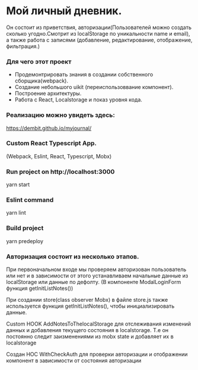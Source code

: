 # Мой личный дневник.

Он состоит из приветствия, авторизации(Пользователей можно создать сколько угодно.Смотрит из localStorage по уникальности name и email), а также работа с записями
(добавление, редактирование, отображение, фильтрация.)

### Для чего этот проект

- Продемонтрировать знания в создании собственного сборщика(webpack).
- Cоздание небольшого uikit (переиспользоввание компонент).
- Построение архитектуры.
- Работа с React, Localstorage и показ уровня кода.

### Реализацию можно увидеть здесь:

https://dembit.github.io/myjournal/

### Custom React Typescript App.

(Webpack, Eslint, React, Typescript, Mobx)

### Run project on http://localhost:3000

yarn start

### Eslint command

yarn lint

### Build project

yarn predeploy

### Авторизация состоит из несколько этапов.

При первоначальном входе мы проверяем авторизован пользователь или нет и в зависимости от этого устанавливаем начальные данные из localStorage или данные по дефолту. (В компоненте ModalLoginForm функция getInitListNotes())

При создании store(class observer Mobx) в файле store.js также используется функция getInitListNotes(), чтобы инициализировать данные.

Custom HOOK AddNotesToThelocalStorage для отслеживания изменений данных и добaвления текущего состояния в localstorage. Т.е он постоянно следит заизменениями из mobx state и добавляет их в localstorage

Создан HOC WithCheckAuth для проверки авторизации и отображении компонент в зависимости от состояния авторизации
